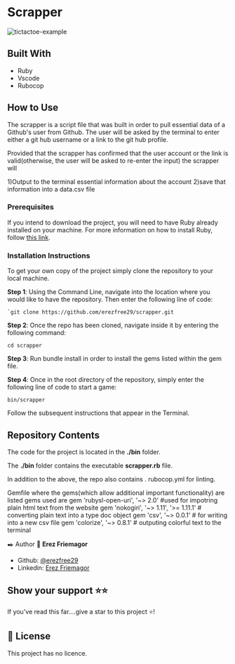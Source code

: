 # Scrapper

![tictactoe-example](https://res.cloudinary.com/erezfriemagor/image/upload/v1615212764/2021-03-08_14_11_11-erez_DESKTOP-JP7JKBA___scrapping_project_bin.png)


## Built With

- Ruby
- Vscode
- Rubocop

## How to Use

The scrapper is a script file  that was built in order  to pull essential data of a Github's user from Github.
The user will be asked by the terminal to enter either a git hub username or a link to the git hub profile.

Provided that the scrapper has confirmed that the user account or the link is valid(otherwise, the user will be asked to re-enter the input)
the scrapper will

1)Output to the terminal essential information about the account
2)save that information into a data.csv file
 
### Prerequisites

If you intend to download the project, you will need to have Ruby already installed on your machine. For more information on how to install Ruby, follow [this link](https://www.ruby-lang.org/en/downloads/).

### Installation Instructions

To get your own copy of the project simply clone the repository to your local machine.

**Step 1**: Using the Command Line, navigate into the location where you would like to have the repository. Then enter the following line of code:

```
`git clone https://github.com/erezfree29/scrapper.git
```

**Step 2**: Once the repo has been cloned, navigate inside it by entering the following command:

`cd scrapper`

**Step 3**: Run bundle install in order to install the gems listed within the gem file.

**Step 4**: Once in the root directory of the repository, simply enter the following line of code to start a game:

`bin/scrapper`

Follow the subsequent instructions that appear in the Terminal.

## Repository Contents

The code for the project is located in the  **./bin** folder.

The **./bin** folder contains the executable **scrapper.rb**  file.

In addition to the above, the repo also contains .
rubocop.yml for linting.

Gemfile where the gems(which allow additional important functionality) are listed gems used are
gem 'rubysl-open-uri', '~> 2.0'  #used for impotring plain html text from the website
gem 'nokogiri', '~> 1.11', '>= 1.11.1' # converting plain text into a type doc object
gem 'csv', '~> 0.0.1' # for writing into a new csv file
gem 'colorize', '~> 0.8.1' # outputing colorful text to the terminal 

✒️  Author
👤 **Erez Friemagor**
- Github: [@erezfree29](https://github.com/erezfree29)
- Linkedin: [Erez Friemagor](https://www.linkedin.com/in/mert-gunduz-875280202/)


## Show your support ⭐️⭐️

If you've read this far....give a star to this project ⭐️!

## 📝 License

This project has no licence.
